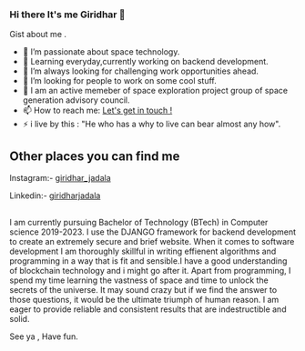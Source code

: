 ### Hi there It's me Giridhar 👋


Gist about me .

- 🔭 I’m passionate about space technology.
- 🌱 Learning everyday,currently working on backend development.
- 👯 I’m always looking for challenging work opportunities ahead.
- 🤔 I’m looking for people to work on some cool stuff.
- 💬 I am an active memeber of space exploration project group of space generation advisory council.
- 📫 How to reach me: <a href="mailto:giridhar7889@gmail.com">Let's get in touch !</a>
- ⚡ i live by this : "He who has a why to live can bear almost any how".


## Other places you can find me 

Instagram:- [giridhar_jadala](https://www.instagram.com/giridhar_jadala/)

Linkedin:-  [giridharjadala](https://www.linkedin.com/in/giridhar-jadala-313b96192/)

## 

I am currently pursuing Bachelor of Technology (BTech) in Computer science 2019-2023.
I use the DJANGO framework for backend development to create an extremely secure and brief website. When it comes to software development I am thoroughly skillful in writing effienent algorithms and programming in a way that is fit and sensible.I have a good understanding of blockchain technology and i might go after it. Apart from programming, I spend my time learning the vastness of space and time to unlock the secrets of the universe. It may sound crazy but if we find the answer to those questions, it would be the ultimate triumph of human reason. I am eager to provide reliable and consistent results that are indestructible and solid.

See ya , Have fun.
